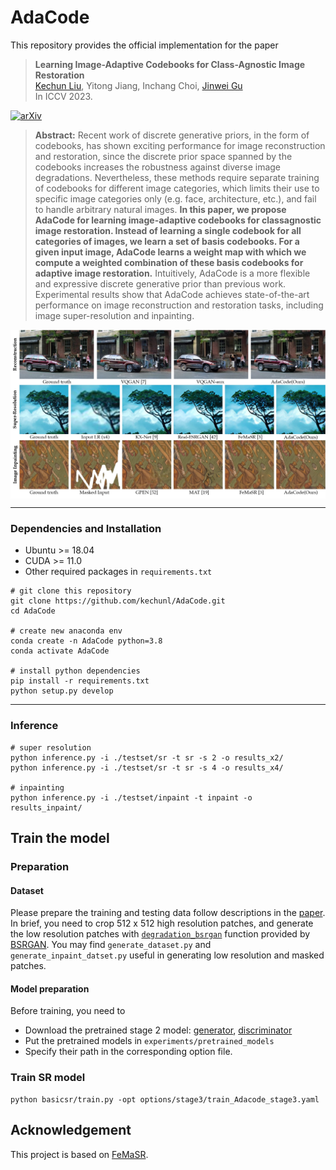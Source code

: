 # AdaCode

This repository provides the official implementation for the paper 

> **Learning Image-Adaptive Codebooks for Class-Agnostic Image Restoration**<br>
> [Kechun Liu](https://kechunl.github.io/), Yitong Jiang, Inchang Choi, [Jinwei Gu](https://www.gujinwei.org/)<br>
> In ICCV 2023.

[![arXiv](https://img.shields.io/badge/arXiv-Paper-<COLOR>.svg)](https://arxiv.org/abs/2306.06513)
> **Abstract:** Recent work of discrete generative priors, in the form of codebooks, has shown exciting performance for image reconstruction and restoration, since the discrete prior space spanned by the codebooks increases the robustness against diverse image degradations. Nevertheless, these methods require separate training of codebooks for different image categories, which limits their use to specific image categories only (e.g. face, architecture, etc.), and fail to handle arbitrary natural images. **In this paper, we propose AdaCode for learning image-adaptive codebooks for classagnostic image restoration. Instead of learning a single codebook for all categories of images, we learn a set of basis codebooks. For a given input image, AdaCode learns a weight map with which we compute a weighted combination of these basis codebooks for adaptive image restoration.** Intuitively, AdaCode is a more flexible and expressive discrete generative prior than previous work. Experimental results show that AdaCode achieves state-of-the-art performance on image reconstruction and restoration tasks, including image super-resolution and inpainting.

<img src="figures/teaser.jpeg" width = "960" height = ""  align=center />

---
### Dependencies and Installation

- Ubuntu >= 18.04
- CUDA >= 11.0
- Other required packages in `requirements.txt`
``` 
# git clone this repository
git clone https://github.com/kechunl/AdaCode.git
cd AdaCode 

# create new anaconda env
conda create -n AdaCode python=3.8
conda activate AdaCode 

# install python dependencies
pip install -r requirements.txt
python setup.py develop
```

---

### Inference

```
# super resolution
python inference.py -i ./testset/sr -t sr -s 2 -o results_x2/
python inference.py -i ./testset/sr -t sr -s 4 -o results_x4/

# inpainting
python inference.py -i ./testset/inpaint -t inpaint -o results_inpaint/
```

## Train the model

### Preparation

#### Dataset

Please prepare the training and testing data follow descriptions in the [paper](https://arxiv.org/abs/2306.06513). In brief, you need to crop 512 x 512 high resolution patches, and generate the low resolution patches with [`degradation_bsrgan`](https://github.com/cszn/BSRGAN/blob/3a958f40a9a24e8b81c3cb1960f05b0e91f1b421/utils/utils_blindsr.py?_pjax=%23js-repo-pjax-container%2C%20div%5Bitemtype%3D%22http%3A%2F%2Fschema.org%2FSoftwareSourceCode%22%5D%20main%2C%20%5Bdata-pjax-container%5D#L432) function provided by [BSRGAN](https://github.com/cszn/BSRGAN). You may find `generate_dataset.py` and `generate_inpaint_datset.py` useful in generating low resolution and masked patches.

#### Model preparation

Before training, you need to
- Download the pretrained stage 2 model: [generator](https://github.com/kechunl/AdaCode/releases/download/v0-pretrain_models/AdaCode_S2_model_g.pth), [discriminator](https://github.com/kechunl/AdaCode/releases/download/v0-pretrain_models/AdaCode_S2_model_d.pth) 
- Put the pretrained models in `experiments/pretrained_models`
- Specify their path in the corresponding option file.

### Train SR model

```
python basicsr/train.py -opt options/stage3/train_Adacode_stage3.yaml
```

## Acknowledgement

This project is based on [FeMaSR](https://github.com/chaofengc/FeMaSR).